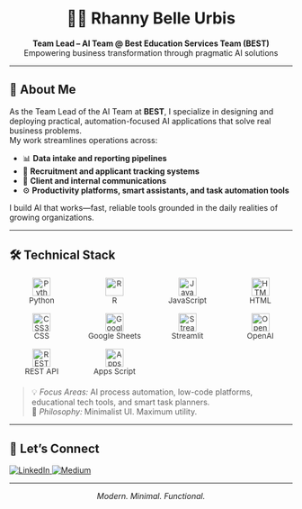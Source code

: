 <h1 align="center">👩‍💻 Rhanny Belle Urbis</h1>
<p align="center"><strong>Team Lead – AI Team @ Best Education Services Team (BEST)</strong><br>
Empowering business transformation through pragmatic AI solutions</p>

---

## 🧠 About Me

As the Team Lead of the AI Team at **BEST**, I specialize in designing and deploying practical, automation-focused AI applications that solve real business problems.  
My work streamlines operations across:

- 📊 **Data intake and reporting pipelines**  
- 👥 **Recruitment and applicant tracking systems**  
- 💬 **Client and internal communications**  
- ⚙️ **Productivity platforms, smart assistants, and task automation tools**

I build AI that works—fast, reliable tools grounded in the daily realities of growing organizations.

---

## 🛠️ Technical Stack

<style>
  .tech-grid {
    display: grid;
    grid-template-columns: repeat(auto-fit, minmax(100px, 1fr));
    gap: 15px;
    justify-items: center;
    align-items: center;
    margin: 20px 0;
  }

  .tech-item {
    display: flex;
    flex-direction: column;
    align-items: center;
    font-size: 0.85rem;
    text-align: center;
    color: #333;
  }
</style>

<div class="tech-grid">
  <div class="tech-item">
    <img src="https://cdn.jsdelivr.net/gh/devicons/devicon/icons/python/python-original.svg" alt="Python" width="32" height="32">
    Python
  </div>
  <div class="tech-item">
    <img src="https://cdn.jsdelivr.net/gh/devicons/devicon/icons/r/r-original.svg" alt="R" width="32" height="32">
    R
  </div>
  <div class="tech-item">
    <img src="https://cdn.jsdelivr.net/gh/devicons/devicon/icons/javascript/javascript-original.svg" alt="JavaScript" width="32" height="32">
    JavaScript
  </div>
  <div class="tech-item">
    <img src="https://cdn.jsdelivr.net/gh/devicons/devicon/icons/html5/html5-original.svg" alt="HTML5" width="32" height="32">
    HTML
  </div>
  <div class="tech-item">
    <img src="https://cdn.jsdelivr.net/gh/devicons/devicon/icons/css3/css3-original.svg" alt="CSS3" width="32" height="32">
    CSS
  </div>
  <div class="tech-item">
    <img src="https://cdn.jsdelivr.net/gh/devicons/devicon/icons/google/google-original.svg" alt="Google Sheets" width="32" height="32">
    Google Sheets
  </div>
  <div class="tech-item">
    <img src="https://upload.wikimedia.org/wikipedia/commons/1/1d/Streamlit_logo_icon.svg" alt="Streamlit" width="32" height="32">
    Streamlit
  </div>
  <div class="tech-item">
    <img src="https://upload.wikimedia.org/wikipedia/commons/4/4b/OpenAI_Logo.svg" alt="OpenAI" width="32" height="32">
    OpenAI
  </div>
  <div class="tech-item">
    <img src="https://cdn-icons-png.flaticon.com/512/546/546394.png" alt="REST API" width="32" height="32">
    REST API
  </div>
  <div class="tech-item">
    <img src="https://upload.wikimedia.org/wikipedia/commons/d/dc/Google_Apps_Script.svg" alt="Apps Script" width="32" height="32">
    Apps Script
  </div>
</div>


> 💡 *Focus Areas:* AI process automation, low-code platforms, educational tech tools, and smart task planners.  
> 🧩 *Philosophy:* Minimalist UI. Maximum utility.

---

## 📡 Let’s Connect

<p align="left">
  <a href="https://www.linkedin.com/in/rhanny-belle-urbis" target="_blank">
    <img src="https://img.shields.io/badge/LinkedIn-000000?style=for-the-badge&logo=linkedin&logoColor=F5F5DC" alt="LinkedIn">
  </a>
  <a href="https://medium.com/@rnx2024" target="_blank">
    <img src="https://img.shields.io/badge/Medium-000000?style=for-the-badge&logo=medium&logoColor=F5F5DC" alt="Medium">
  </a>
</p>

---

<p align="center"><i>Modern. Minimal. Functional.</i></p>
